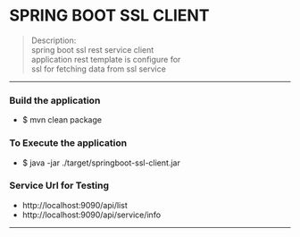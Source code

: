 # SPRING BOOT SSL CLIENT 
> Description: \
> spring boot ssl rest service client \
> application rest template is configure for \
> ssl for fetching data from ssl service 

----

### Build the application 
* $ mvn clean package 

### To Execute the application 
* $ java -jar ./target/springboot-ssl-client.jar

### Service Url for Testing 
* http://localhost:9090/api/list
* http://localhost:9090/api/service/info

----